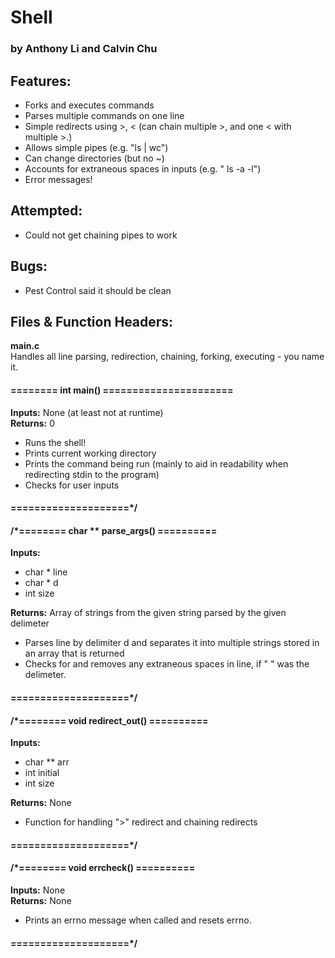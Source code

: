 # Shell
### by Anthony Li and Calvin Chu

## Features:
  - Forks and executes commands
  - Parses multiple commands on one line
  - Simple redirects using >, < (can chain multiple >, and one < with multiple >.)
  - Allows simple pipes (e.g. "ls | wc")
  - Can change directories (but no ~)
  - Accounts for extraneous spaces in inputs (e.g. " ls      -a  -l")
  - Error messages!

## Attempted:
  - Could not get chaining pipes to work

## Bugs:
  - Pest Control said it should be clean

## Files & Function Headers:
<b>main.c</b> <br>
Handles all line parsing, redirection, chaining, forking, executing - you name it.  

#### ======== int main() ======================
<b>Inputs:</b> None (at least not at runtime) <br>
<b>Returns:</b> 0

  - Runs the shell!
  - Prints current working directory
  - Prints the command being run (mainly to aid in readability when redirecting stdin to the program)
  - Checks for user inputs

####	====================*/
#### /*======== char ** parse_args() ==========
<b>Inputs:</b>
  - char * line
  - char * d
  - int size <br>

<b>Returns:</b> Array of strings from the given string parsed by the given delimeter

  - Parses line by delimiter d and separates it into multiple strings stored in an array that is returned
  - Checks for and removes any extraneous spaces in line, if " " was the delimeter.

####	====================*/

####	/*======== void redirect_out() ==========
<b>Inputs: </b>
  - char ** arr
  - int initial
  - int size <br>

<b>Returns:</b> None

  - Function for handling ">" redirect and chaining redirects

####	====================*/

####	/*======== void errcheck() ==========
  <b>Inputs:</b> None <br>
	<b>Returns:</b> None
- Prints an errno message when called and resets errno.

####	====================*/
